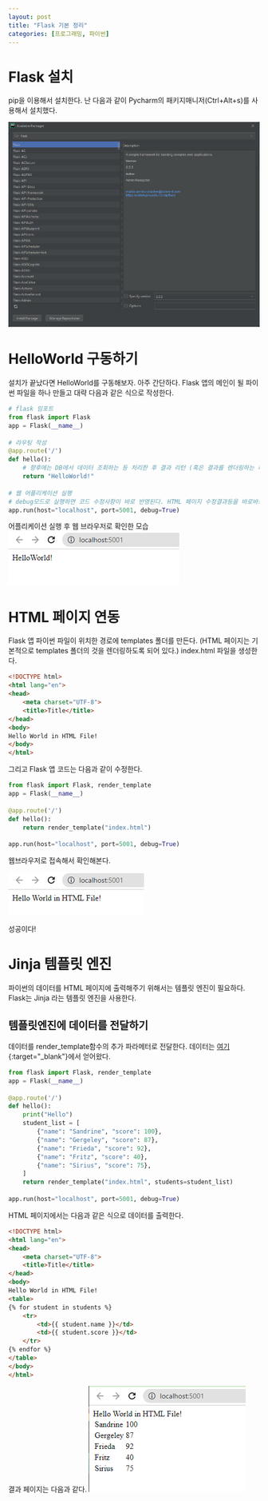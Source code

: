 ```yaml
---
layout: post
title: "Flask 기본 정리"
categories: [프로그래밍, 파이썬]
---
```


# Flask 설치
pip을 이용해서 설치한다. 난 다음과 같이 Pycharm의 패키지매니저(Ctrl+Alt+s)를 사용해서 설치했다. 

![Flask Install](/images/python-flask-install.png)

#  HelloWorld 구동하기 
설치가 끝났다면 HelloWorld를 구동해보자. 
아주 간단하다. Flask 앱의 메인이 될 파이썬 파일을 하나 만들고 대략 다음과 같은 식으로 작성한다. 

```python
# flask 임포트 
from flask import Flask
app = Flask(__name__)

# 라우팅 작성 
@app.route('/')
def hello():
    # 향후에는 DB에서 데이터 조회하는 등 처리한 후 결과 리턴 (혹은 결과를 렌더링하는 페이지 리턴) 하는 식으로 개선할 수 있다. 
    return "HelloWorld!"

# 웹 어플리케이션 실행 
# debug모드로 실행하면 코드 수정사항이 바로 반영된다. HTML 페이지 수정결과등을 바로바로 확인할 수 있어서 개발중에는 debug모드로 실행하면 좋다. 
app.run(host="localhost", port=5001, debug=True)
```
어플리케이션 실행 후 웹 브라우저로 확인한 모습
![Flask Hello World](/images/python-flask-helloworld.png)

# HTML 페이지 연동
Flask 앱 파이썬 파일이 위치한 경로에 templates 폴더를 만든다. 
(HTML 페이지는 기본적으로 templates 폴더의 것을 렌더링하도록 되어 있다.)
index.html 파일을 생성한다. 

```html 
<!DOCTYPE html>
<html lang="en">
<head>
    <meta charset="UTF-8">
    <title>Title</title>
</head>
<body>
Hello World in HTML File!
</body>
</html>
```

그리고 Flask 앱 코드는 다음과 같이 수정한다. 

```py
from flask import Flask, render_template
app = Flask(__name__)

@app.route('/')
def hello():
    return render_template("index.html")

app.run(host="localhost", port=5001, debug=True)
```

웹브라우저로 접속해서 확인해본다. 

![Flask Hello World](/images/python-flask-helloworld-html.png)

성공이다!

# Jinja 템플릿 엔진
파이썬의 데이터를 HTML 페이지에 출력해주기 위해서는 템플릿 엔진이 필요하다. 
Flask는 Jinja 라는 템플릿 엔진을 사용한다. 

## 템플릿엔진에 데이터를 전달하기
데이터를 render_template함수의 추가 파라메터로 전달한다. 
데이터는 [여기](https://realpython.com/primer-on-jinja-templating/){:target="_blank"}에서 얻어왔다. 

```py
from flask import Flask, render_template
app = Flask(__name__)

@app.route('/')
def hello():
    print("Hello")
    student_list = [
        {"name": "Sandrine", "score": 100},
        {"name": "Gergeley", "score": 87},
        {"name": "Frieda", "score": 92},
        {"name": "Fritz", "score": 40},
        {"name": "Sirius", "score": 75},
    ]
    return render_template("index.html", students=student_list)

app.run(host="localhost", port=5001, debug=True)
```

HTML 페이지에서는 다음과 같은 식으로 데이터를 출력한다.
```html
<!DOCTYPE html>
<html lang="en">
<head>
    <meta charset="UTF-8">
    <title>Title</title>
</head>
<body>
Hello World in HTML File!
<table>
{% for student in students %}
    <tr>
        <td>{{ student.name }}</td>
        <td>{{ student.score }}</td>
    </tr>
{% endfor %}
</table>
</body>
</html>
```

결과 페이지는 다음과 같다. 
![Flask Hello World with Data](/images/python-flask-html-with-data.png)